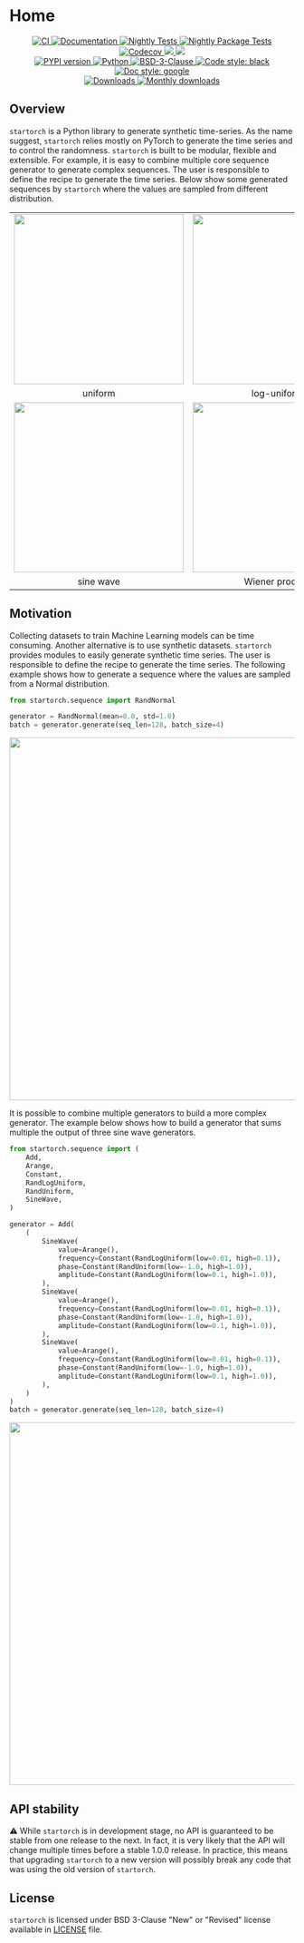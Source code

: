 # Home

<p align="center">
    <a href="https://github.com/durandtibo/startorch/actions">
        <img alt="CI" src="https://github.com/durandtibo/startorch/workflows/CI/badge.svg">
    </a>
    <a href="https://durandtibo.github.io/startorch/">
        <img alt="Documentation" src="https://github.com/durandtibo/startorch/workflows/Documentation/badge.svg">
    </a>
    <a href="https://github.com/durandtibo/startorch/actions">
        <img alt="Nightly Tests" src="https://github.com/durandtibo/startorch/workflows/Nightly%20Tests/badge.svg">
    </a>
    <a href="https://github.com/durandtibo/startorch/actions">
        <img alt="Nightly Package Tests" src="https://github.com/durandtibo/startorch/workflows/Nightly%20Package%20Tests/badge.svg">
    </a>
    <br/>
    <a href="https://codecov.io/gh/durandtibo/startorch">
        <img alt="Codecov" src="https://codecov.io/gh/durandtibo/startorch/branch/main/graph/badge.svg">
    </a>
    <a href="https://codeclimate.com/github/durandtibo/startorch/maintainability">
        <img src="https://api.codeclimate.com/v1/badges/05a12c503bf3be80a00b/maintainability" />
    </a>
    <a href="https://codeclimate.com/github/durandtibo/startorch/test_coverage">
        <img src="https://api.codeclimate.com/v1/badges/05a12c503bf3be80a00b/test_coverage" />
    </a>
    <br/>
    <a href="https://pypi.org/project/startorch/">
        <img alt="PYPI version" src="https://img.shields.io/pypi/v/startorch">
    </a>
    <a href="https://pypi.org/project/startorch/">
        <img alt="Python" src="https://img.shields.io/pypi/pyversions/startorch.svg">
    </a>
    <a href="https://opensource.org/licenses/BSD-3-Clause">
        <img alt="BSD-3-Clause" src="https://img.shields.io/pypi/l/startorch">
    </a>
    <a href="https://github.com/psf/black">
        <img  alt="Code style: black" src="https://img.shields.io/badge/code%20style-black-000000.svg">
    </a>
    <a href="https://google.github.io/styleguide/pyguide.html#s3.8-comments-and-docstrings">
        <img  alt="Doc style: google" src="https://img.shields.io/badge/%20style-google-3666d6.svg">
    </a>
    <br/>
    <a href="https://pepy.tech/project/startorch">
        <img  alt="Downloads" src="https://static.pepy.tech/badge/startorch">
    </a>
    <a href="https://pepy.tech/project/startorch">
        <img  alt="Monthly downloads" src="https://static.pepy.tech/badge/startorch/month">
    </a>
    <br/>
</p>

## Overview

`startorch` is a Python library to generate synthetic time-series.
As the name suggest, `startorch` relies mostly on PyTorch to generate the time series and to control
the randomness.
`startorch` is built to be modular, flexible and extensible.
For example, it is easy to combine multiple core sequence generator to generate complex sequences.
The user is responsible to define the recipe to generate the time series.
Below show some generated sequences by `startorch` where the values are sampled from different
distribution.

<table>
  <tr>
    <td><img src="../assets/figures/uniform.png" width="300" align="center"></td>
    <td><img src="../assets/figures/log-uniform.png" width="300" align="center"></td>
  </tr>
  <tr>
    <td align="center">uniform</td>
    <td align="center">log-uniform</td>
  </tr>
  <tr>
    <td><img src="../assets/figures/sinewave.png" width="300" align="center"></td>
    <td><img src="../assets/figures/wiener.png" width="300" align="center"></td>
  </tr>
  <tr>
    <td align="center">sine wave</td>
    <td align="center">Wiener process</td>
  </tr>
</table>

## Motivation

Collecting datasets to train Machine Learning models can be time consuming.
Another alternative is to use synthetic datasets.
`startorch` provides modules to easily generate synthetic time series.
The user is responsible to define the recipe to generate the time series.
The following example shows how to generate a sequence where the values are sampled from a Normal
distribution.

```python
from startorch.sequence import RandNormal

generator = RandNormal(mean=0.0, std=1.0)
batch = generator.generate(seq_len=128, batch_size=4)
```

<div align="center"><img src="../assets/figures/normal.png" width="640" align="center"></div>

It is possible to combine multiple generators to build a more complex generator.
The example below shows how to build a generator that sums multiple the output of three sine wave
generators.

```python
from startorch.sequence import (
    Add,
    Arange,
    Constant,
    RandLogUniform,
    RandUniform,
    SineWave,
)

generator = Add(
    (
        SineWave(
            value=Arange(),
            frequency=Constant(RandLogUniform(low=0.01, high=0.1)),
            phase=Constant(RandUniform(low=-1.0, high=1.0)),
            amplitude=Constant(RandLogUniform(low=0.1, high=1.0)),
        ),
        SineWave(
            value=Arange(),
            frequency=Constant(RandLogUniform(low=0.01, high=0.1)),
            phase=Constant(RandUniform(low=-1.0, high=1.0)),
            amplitude=Constant(RandLogUniform(low=0.1, high=1.0)),
        ),
        SineWave(
            value=Arange(),
            frequency=Constant(RandLogUniform(low=0.01, high=0.1)),
            phase=Constant(RandUniform(low=-1.0, high=1.0)),
            amplitude=Constant(RandLogUniform(low=0.1, high=1.0)),
        ),
    )
)
batch = generator.generate(seq_len=128, batch_size=4)
```

<div align="center"><img src="../assets/figures/add3sinewaves.png" width="640" align="center"></div>

## API stability

:warning: While `startorch` is in development stage, no API is guaranteed to be stable from one
release to the next. In fact, it is very likely that the API will change multiple times before a
stable 1.0.0 release. In practice, this means that upgrading `startorch` to a new version will
possibly break any code that was using the old version of `startorch`.

## License

`startorch` is licensed under BSD 3-Clause "New" or "Revised" license available
in [LICENSE](https://github.com/durandtibo/startorch/blob/main/LICENSE) file.
